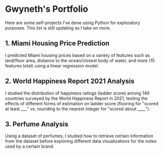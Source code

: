 # Gwyneth's Portfolio

Here are some self-projects I've done using Python for exploratory purposes. This list is still updating as I take on more.

## 1. Miami Housing Price Prediction
I predicted Miami housing prices based on a variety of features such as land/floor area, distance to the ocean/closest body of water, and more (15 features total) using a linear regression model. 

## 2. World Happiness Report 2021 Analysis
I studied the distribution of happiness ratings (ladder score) among 149 countries surveyed by the World Happiness Report in 2021, testing the effects of different forms of estimation on ladder score (flooring for "scored at least ___" vs. rounding to the nearest integer for "scored about ____").

## 3. Perfume Analysis
Using a dataset of perfumes, I studied how to retrieve certain information from the dataset before exploring different data visualizations for the notes used by a certain brand.
